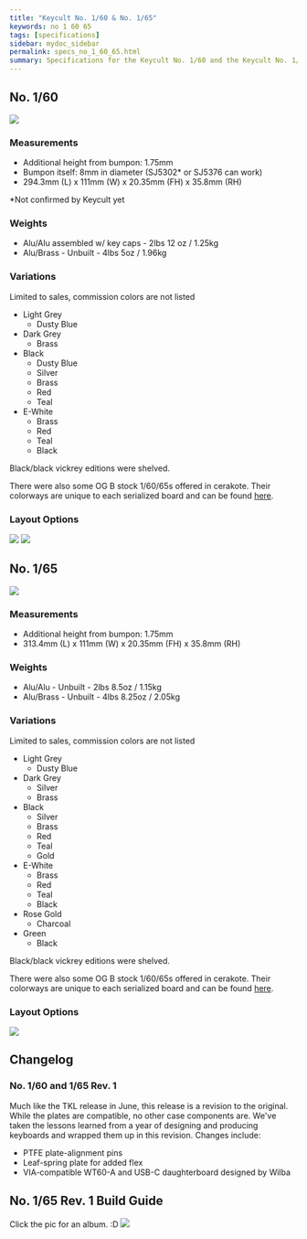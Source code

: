 ```yaml
---
title: "Keycult No. 1/60 & No. 1/65"
keywords: no 1 60 65
tags: [specifications]
sidebar: mydoc_sidebar
permalink: specs_no_1_60_65.html
summary: Specifications for the Keycult No. 1/60 and the Keycult No. 1/65
---
```


## **No. 1/60**

![](https://cdn.shopify.com/s/files/1/0015/5084/3975/products/no.160_al_black_lgrey_front_1_of_1_1696x1152.jpg?v=1546389262)

### Measurements

- Additional height from bumpon: 1.75mm
- Bumpon itself: 8mm in diameter (SJ5302* or SJ5376 can work)
- 294.3mm (L) x 111mm (W) x 20.35mm (FH) x 35.8mm (RH)

*Not confirmed by Keycult yet

### Weights

- Alu/Alu assembled w/ key caps - 2lbs 12 oz / 1.25kg
- Alu/Brass - Unbuilt - 4lbs 5oz / 1.96kg

### Variations

Limited to sales, commission colors are not listed

- Light Grey
    - Dusty Blue
- Dark Grey
    - Brass
- Black
    - Dusty Blue
    - Silver
    - Brass
    - Red
    - Teal
- E-White
    - Brass
    - Red
    - Teal
    - Black

Black/black vickrey editions were shelved.

There were also some OG B stock 1/60/65s offered in cerakote. Their colorways are unique to each serialized board and can be found [here](https://keycult.com/blogs/typings/remaining-no-1-60-no-1-65-kits-available-wednesday-april-3-6pm-edt).

### Layout Options

![](https://cdn.shopify.com/s/files/1/0015/5084/3975/products/wt60a-layout_1696x1152.jpg?v=1608164604)
![](https://cdn.shopify.com/s/files/1/0015/5084/3975/products/WT60-H1_830x452.png?v=1608164611)

## **No. 1/65**

![](https://cdn.shopify.com/s/files/1/0015/5084/3975/collections/DSC_3140-web_1088x736.jpg?v=1551904706)

### Measurements

- Additional height from bumpon: 1.75mm
- 313.4mm (L) x 111mm (W) x 20.35mm (FH) x 35.8mm (RH)

### Weights

- Alu/Alu - Unbuilt - 2lbs 8.5oz / 1.15kg
- Alu/Brass - Unbuilt - 4lbs 8.25oz / 2.05kg

### Variations

Limited to sales, commission colors are not listed

- Light Grey
    - Dusty Blue
- Dark Grey
    - Silver
    - Brass
- Black
    - Silver
    - Brass
    - Red
    - Teal
    - Gold
- E-White
    - Brass
    - Red
    - Teal
    - Black
- Rose Gold
    - Charcoal
- Green
    - Black

Black/black vickrey editions were shelved.

There were also some OG B stock 1/60/65s offered in cerakote. Their colorways are unique to each serialized board and can be found [here](https://keycult.com/blogs/typings/remaining-no-1-60-no-1-65-kits-available-wednesday-april-3-6pm-edt).

### Layout Options

![](https://cdn.shopify.com/s/files/1/0015/5084/3975/products/wt65a-layout_1696x1152.jpg?v=1578518041)

## Changelog

### No. 1/60 and 1/65 Rev. 1

Much like the TKL release in June, this release is a revision to the original. While the plates are compatible, no other case components are. We've taken the lessons learned from a year of designing and producing keyboards and wrapped them up in this revision. Changes include:

- PTFE plate-alignment pins
- Leaf-spring plate for added flex
- VIA-compatible WT60-A and USB-C daughterboard designed by Wilba

## No. 1/65 Rev. 1 Build Guide
Click the pic for an album. :D
[![](https://i.imgur.com/KumXAjE.jpg)](https://imgur.com/a/km5Xeqa)
